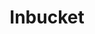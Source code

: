 ---
title: Inbucket
categories:
  - other
docs:
  - id: go
    url: https://golang.testcontainers.org/modules/inbucket/
    maintainer: core
    example: |
      ```go
      inbucketContainer, err := inbucket.Run(ctx, "inbucket/inbucket:sha-2d409bb")
      ```
    installation: |
      ```bash
      go get github.com/testcontainers/testcontainers-go/modules/inbucket
      ```
description: |
  Inbucket is an email testing application; it will accept messages for any email address and make them available to view via a web interface.
---